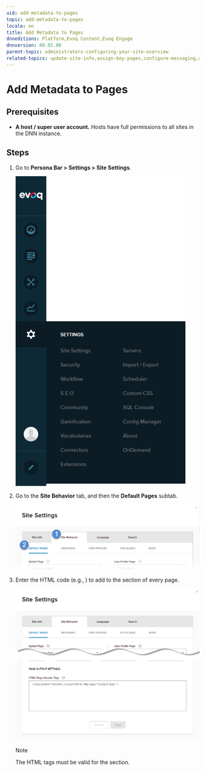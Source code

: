 ```yaml
---
uid: add-metadata-to-pages
topic: add-metadata-to-pages
locale: en
title: Add Metadata to Pages
dnneditions: Platform,Evoq Content,Evoq Engage
dnnversion: 09.02.00
parent-topic: administrators-configuring-your-site-overview
related-topics: update-site-info,assign-key-pages,configure-messaging,access-web-config,configure-check-for-new-version,participate-in-improvement-program,configure-html-editor,page-file-versioning,administrators-extensions-overview,administrators-connectors-overview,administrators-workflows-overview,administrators-search-overview,administrators-vocabularies-overview
---
```


# Add Metadata to Pages

## Prerequisites

*   **A host / super user account.** Hosts have full permissions to all sites in the DNN instance.

## Steps

1.  Go to **Persona Bar \> Settings \> Site Settings**.
    
    ![Persona Bar > Settings > Site Settings](/images/scr-pbar-host-Settings-E91.png)
    
2.  Go to the **Site Behavior** tab, and then the **Default Pages** subtab.
    
    ![Site Behavior > Default Pages](/images/scr-pbtabs-host-Settings-SiteSettings-SiteBehavior-DefaultPages-E90.png)
    
3.  Enter the HTML code (e.g., <meta>) to add to the <head> section of every page.
    
      
    
    ![Site Settings > Site Behavior > Default Pages — <head> tags](/images/scr-SiteSettings-SiteBehavior-DefaultPages-HeadTags-E90.png)
    
      
    
    > [!Note]
    > The HTML tags must be valid for the <head> section.